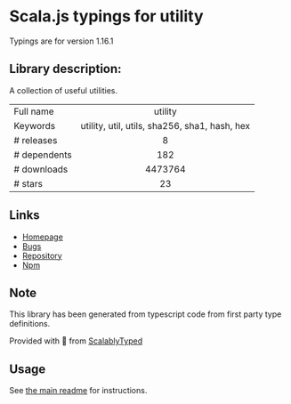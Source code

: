 
# Scala.js typings for utility

Typings are for version 1.16.1

## Library description:
A collection of useful utilities.

|                    |                 |
| ------------------ | :-------------: |
| Full name          | utility |
| Keywords           | utility, util, utils, sha256, sha1, hash, hex |
| # releases         | 8 |
| # dependents       | 182 |
| # downloads        | 4473764 |
| # stars            | 23 |

## Links
- [Homepage](https://github.com/node-modules/utility)
- [Bugs](https://github.com/node-modules/utility/issues)
- [Repository](https://github.com/node-modules/utility)
- [Npm](https://www.npmjs.com/package/utility)
    


## Note
This library has been generated from typescript code from first party type definitions.

Provided with :purple_heart: from [ScalablyTyped](https://github.com/oyvindberg/ScalablyTyped)

## Usage
See [the main readme](../../readme.md) for instructions.


